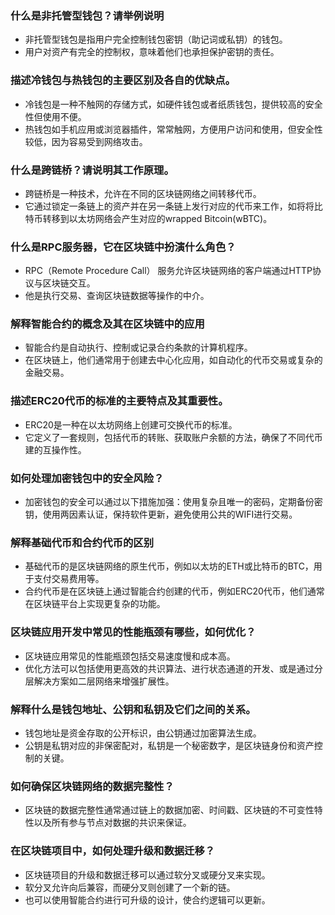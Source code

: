 ### 什么是非托管型钱包？请举例说明
- 非托管型钱包是指用户完全控制钱包密钥（助记词或私钥）的钱包。
- 用户对资产有完全的控制权，意味着他们也承担保护密钥的责任。

### 描述冷钱包与热钱包的主要区别及各自的优缺点。
- 冷钱包是一种不触网的存储方式，如硬件钱包或者纸质钱包，提供较高的安全性但使用不便。
- 热钱包如手机应用或浏览器插件，常常触网，方便用户访问和使用，但安全性较低，因为容易受到网络攻击。

### 什么是跨链桥？请说明其工作原理。
- 跨链桥是一种技术，允许在不同的区块链网络之间转移代币。
- 它通过锁定一条链上的资产并在另一条链上发行对应的代币来工作，如将将比特币转移到以太坊网络会产生对应的wrapped Bitcoin(wBTC)。

### 什么是RPC服务器，它在区块链中扮演什么角色？
- RPC（Remote Procedure Call） 服务允许区块链网络的客户端通过HTTP协议与区块链交互。
- 他是执行交易、查询区块链数据等操作的中介。

### 解释智能合约的概念及其在区块链中的应用
- 智能合约是自动执行、控制或记录合约条款的计算机程序。
- 在区块链上，他们通常用于创建去中心化应用，如自动化的代币交易或复杂的金融交易。

### 描述ERC20代币的标准的主要特点及其重要性。
- ERC20是一种在以太坊网络上创建可交换代币的标准。
- 它定义了一套规则，包括代币的转账、获取账户余额的方法，确保了不同代币建的互操作性。

### 如何处理加密钱包中的安全风险？
- 加密钱包的安全可以通过以下措施加强：使用复杂且唯一的密码，定期备份密钥，使用两因素认证，保持软件更新，避免使用公共的WIFI进行交易。

### 解释基础代币和合约代币的区别
- 基础代币的是区块链网络的原生代币，例如以太坊的ETH或比特币的BTC，用于支付交易费用等。
- 合约代币是在区块链上通过智能合约创建的代币，例如ERC20代币，他们通常在区块链平台上实现更复杂的功能。

### 区块链应用开发中常见的性能瓶颈有哪些，如何优化？
- 区块链应用常见的性能瓶颈包括交易速度慢和成本高。
- 优化方法可以包括使用更高效的共识算法、进行状态通道的开发、或是通过分层解决方案如二层网络来增强扩展性。

### 解释什么是钱包地址、公钥和私钥及它们之间的关系。
- 钱包地址是资金存取的公开标识，由公钥通过加密算法生成。
- 公钥是私钥对应的非保密配对，私钥是一个秘密数字，是区块链身份和资产控制的关键。

### 如何确保区块链网络的数据完整性？
- 区块链的数据完整性通常通过链上的数据加密、时间戳、区块链的不可变性特性以及所有参与节点对数据的共识来保证。

### 在区块链项目中，如何处理升级和数据迁移？
- 区块链项目的升级和数据迁移可以通过软分叉或硬分叉来实现。
- 软分叉允许向后兼容，而硬分叉则创建了一个新的链。
- 也可以使用智能合约进行可升级的设计，使合约逻辑可以更新。